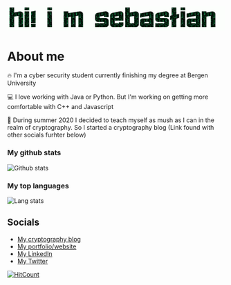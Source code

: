 ![Hi! My Name is Sebastian](https://github.com/DonnumS/DonnumS/raw/master/name.gif)

# About me

:fire: I'm a cyber security student currently finishing my degree at Bergen University

:computer: I love working with Java or Python. But I'm working on getting more comfortable with C++ and Javascript

:notebook: During summer 2020 I decided to teach myself as mush as I can in the realm of cryptography. So I started a cryptography blog (Link found with other socials furhter below)

### My github stats

![Github stats](https://github-readme-stats.vercel.app/api?username=DonnumS&hide=["stars"]&show_icons=true&theme=tokyonight)

### My top languages

![Lang stats](https://github-readme-stats.vercel.app/api/top-langs/?username=DonnumS&hide_langs_below=1&theme=tokyonight)

## Socials

- [My cryptography blog](https://sebdonnum.wordpress.com)
- [My portfolio/website](https://sebdonnum.netlify.app)
- [My LinkedIn](https://linkedin.com/in/sdonnum95)
- [My Twitter](https://twitter.com/NnumSebastian)

[![HitCount](http://hits.dwyl.com/DonnumS/DonnumS.svg)](http://hits.dwyl.com/DonnumS/DonnumS)

